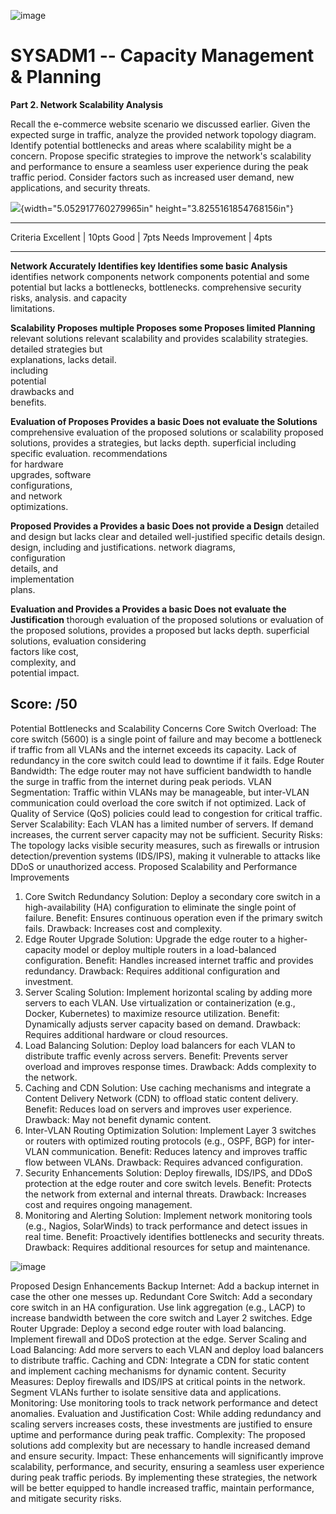 ![image](https://github.com/user-attachments/assets/1c108de5-5620-4858-986e-958f6d27460b)


# SYSADM1 -- Capacity Management & Planning

**Part 2. Network Scalability Analysis**

Recall the e-commerce website scenario we discussed earlier. Given the
expected surge in traffic, analyze the provided network topology
diagram. Identify potential bottlenecks and areas where scalability
might be a concern. Propose specific strategies to improve the
network\'s scalability and performance to ensure a seamless user
experience during the peak traffic period. Consider factors such as
increased user demand, new applications, and security threats.

![](vertopal_db01ce75f5eb42d9a0b9bce6e14113cd/media/image2.png){width="5.052917760279965in"
height="3.8255161854768156in"}

  ------------------------------------------------------------------------------
  Criteria          Excellent \| 10pts Good \| 7pts        Needs Improvement \|
                                                           4pts
  ----------------- ------------------ ------------------- ---------------------
  **Network         Accurately         Identifies key      Identifies some basic
  Analysis**        identifies         network components  network components
                    potential          and some potential  but lacks a
                    bottlenecks,       bottlenecks.        comprehensive
                    security risks,                        analysis.
                    and capacity                           
                    limitations.                           

  **Scalability     Proposes multiple  Proposes some       Proposes limited
  Planning**        relevant solutions relevant            scalability
                    and provides       scalability         strategies.
                    detailed           strategies but      
                    explanations,      lacks detail.       
                    including                              
                    potential                              
                    drawbacks and                          
                    benefits.                              

  **Evaluation of   Proposes           Provides a basic    Does not evaluate the
  Solutions**       comprehensive      evaluation of the   proposed solutions or
                    scalability        proposed solutions, provides a
                    strategies,        but lacks depth.    superficial
                    including specific                     evaluation.
                    recommendations                        
                    for hardware                           
                    upgrades, software                     
                    configurations,                        
                    and network                            
                    optimizations.                         

  **Proposed        Provides a         Provides a basic    Does not provide a
  Design**          detailed and       design but lacks    clear and detailed
                    well-justified     specific details    design.
                    design, including  and justifications. 
                    network diagrams,                      
                    configuration                          
                    details, and                           
                    implementation                         
                    plans.                                 

  **Evaluation and  Provides a         Provides a basic    Does not evaluate the
  Justification**   thorough           evaluation of the   proposed solutions or
                    evaluation of the  proposed solutions, provides a
                    proposed           but lacks depth.    superficial
                    solutions,                             evaluation
                    considering                            
                    factors like cost,                     
                    complexity, and                        
                    potential impact.                      

  Score:                                                   /50
  ------------------------------------------------------------------------------

Potential Bottlenecks and Scalability Concerns
Core Switch Overload:
The core switch (5600) is a single point of failure and may become a bottleneck if traffic from all VLANs and the internet exceeds its capacity.
Lack of redundancy in the core switch could lead to downtime if it fails.
Edge Router Bandwidth:
The edge router may not have sufficient bandwidth to handle the surge in traffic from the internet during peak periods.
VLAN Segmentation:
Traffic within VLANs may be manageable, but inter-VLAN communication could overload the core switch if not optimized.
Lack of Quality of Service (QoS) policies could lead to congestion for critical traffic.
Server Scalability:
Each VLAN has a limited number of servers. If demand increases, the current server capacity may not be sufficient.
Security Risks:
The topology lacks visible security measures, such as firewalls or intrusion detection/prevention systems (IDS/IPS), making it vulnerable to attacks like DDoS or unauthorized access.
Proposed Scalability and Performance Improvements
1. Core Switch Redundancy
Solution: Deploy a secondary core switch in a high-availability (HA) configuration to eliminate the single point of failure.
Benefit: Ensures continuous operation even if the primary switch fails.
Drawback: Increases cost and complexity.
2. Edge Router Upgrade
Solution: Upgrade the edge router to a higher-capacity model or deploy multiple routers in a load-balanced configuration.
Benefit: Handles increased internet traffic and provides redundancy.
Drawback: Requires additional configuration and investment.
3. Server Scaling
Solution: Implement horizontal scaling by adding more servers to each VLAN. Use virtualization or containerization (e.g., Docker, Kubernetes) to maximize resource utilization.
Benefit: Dynamically adjusts server capacity based on demand.
Drawback: Requires additional hardware or cloud resources.
4. Load Balancing
Solution: Deploy load balancers for each VLAN to distribute traffic evenly across servers.
Benefit: Prevents server overload and improves response times.
Drawback: Adds complexity to the network.
5. Caching and CDN
Solution: Use caching mechanisms and integrate a Content Delivery Network (CDN) to offload static content delivery.
Benefit: Reduces load on servers and improves user experience.
Drawback: May not benefit dynamic content.
6. Inter-VLAN Routing Optimization
Solution: Implement Layer 3 switches or routers with optimized routing protocols (e.g., OSPF, BGP) for inter-VLAN communication.
Benefit: Reduces latency and improves traffic flow between VLANs.
Drawback: Requires advanced configuration.
7. Security Enhancements
Solution: Deploy firewalls, IDS/IPS, and DDoS protection at the edge router and core switch levels.
Benefit: Protects the network from external and internal threats.
Drawback: Increases cost and requires ongoing management.
8. Monitoring and Alerting
Solution: Implement network monitoring tools (e.g., Nagios, SolarWinds) to track performance and detect issues in real time.
Benefit: Proactively identifies bottlenecks and security threats.
Drawback: Requires additional resources for setup and maintenance.

![image](https://github.com/user-attachments/assets/3748b6b1-62aa-4c33-9d3e-175da98fb519)


Proposed Design Enhancements
Backup Internet:
Add a backup internet in case the other one messes up.
Redundant Core Switch:
Add a secondary core switch in an HA configuration.
Use link aggregation (e.g., LACP) to increase bandwidth between the core switch and Layer 2 switches.
Edge Router Upgrade:
Deploy a second edge router with load balancing.
Implement firewall and DDoS protection at the edge.
Server Scaling and Load Balancing:
Add more servers to each VLAN and deploy load balancers to distribute traffic.
Caching and CDN:
Integrate a CDN for static content and implement caching mechanisms for dynamic content.
Security Measures:
Deploy firewalls and IDS/IPS at critical points in the network.
Segment VLANs further to isolate sensitive data and applications.
Monitoring:
Use monitoring tools to track network performance and detect anomalies.
Evaluation and Justification
Cost:
While adding redundancy and scaling servers increases costs, these investments are justified to ensure uptime and performance during peak traffic.
Complexity:
The proposed solutions add complexity but are necessary to handle increased demand and ensure security.
Impact:
These enhancements will significantly improve scalability, performance, and security, ensuring a seamless user experience during peak traffic periods.
By implementing these strategies, the network will be better equipped to handle increased traffic, maintain performance, and mitigate security risks.
